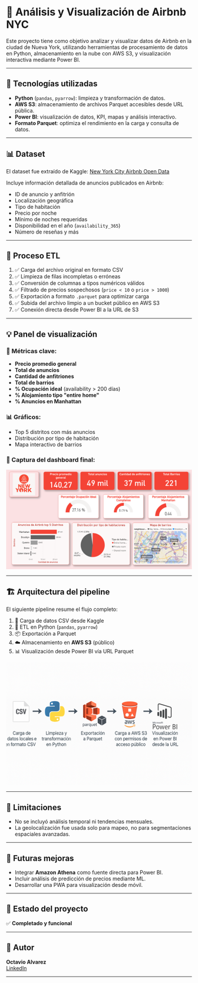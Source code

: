 # 🌆 Análisis y Visualización de Airbnb NYC

Este proyecto tiene como objetivo analizar y visualizar datos de Airbnb en la ciudad de Nueva York, utilizando herramientas de procesamiento de datos en Python, almacenamiento en la nube con AWS S3, y visualización interactiva mediante Power BI.

---

## 🚀 Tecnologías utilizadas

- **Python** (`pandas`, `pyarrow`): limpieza y transformación de datos.
- **AWS S3**: almacenamiento de archivos Parquet accesibles desde URL pública.
- **Power BI**: visualización de datos, KPI, mapas y análisis interactivo.
- **Formato Parquet**: optimiza el rendimiento en la carga y consulta de datos.

---

## 📊 Dataset

El dataset fue extraído de Kaggle: [New York City Airbnb Open Data](https://www.kaggle.com/datasets/dgomonov/new-york-city-airbnb-open-data)

Incluye información detallada de anuncios publicados en Airbnb:

- ID de anuncio y anfitrión
- Localización geográfica
- Tipo de habitación
- Precio por noche
- Mínimo de noches requeridas
- Disponibilidad en el año (`availability_365`)
- Número de reseñas y más

---

## 📁 Proceso ETL

1. ✅ Carga del archivo original en formato CSV
2. ✅ Limpieza de filas incompletas o erróneas
3. ✅ Conversión de columnas a tipos numéricos válidos
4. ✅ Filtrado de precios sospechosos (`price < 10` o `price > 1000`)
5. ✅ Exportación a formato `.parquet` para optimizar carga
6. ✅ Subida del archivo limpio a un bucket público en AWS S3
7. ✅ Conexión directa desde Power BI a la URL de S3

---

## 💡 Panel de visualización

### 🧮 Métricas clave:

- **Precio promedio general**
- **Total de anuncios**
- **Cantidad de anfitriones**
- **Total de barrios**
- **% Ocupación ideal** (availability > 200 días)
- **% Alojamiento tipo "entire home"**
- **% Anuncios en Manhattan**

### 📊 Gráficos:

- Top 5 distritos con más anuncios
- Distribución por tipo de habitación
- Mapa interactivo de barrios

### 📸 Captura del dashboard final:

<img src="Imagenes/dashboard1.png" alt="Dashboard Airbnb NYC" width="800">




---

## 🏗️ Arquitectura del pipeline

El siguiente pipeline resume el flujo completo:

1. 🧾 Carga de datos CSV desde Kaggle
2. 🧹 ETL en Python (`pandas`, `pyarrow`)
3. 📦 Exportación a Parquet
4. ☁️ Almacenamiento en **AWS S3** (público)
5. 📊 Visualización desde Power BI vía URL Parquet

<img src="Imagenes/pipeline1.png" alt="Pipeline" width="800">

---

## 🚫 Limitaciones

- No se incluyó análisis temporal ni tendencias mensuales.
- La geolocalización fue usada solo para mapeo, no para segmentaciones espaciales avanzadas.

---

## 🎯 Futuras mejoras

- Integrar **Amazon Athena** como fuente directa para Power BI.
- Incluir análisis de predicción de precios mediante ML.
- Desarrollar una PWA para visualización desde móvil.

---

## 📅 Estado del proyecto

✅ **Completado y funcional**

---

## 👤 Autor

**Octavio Alvarez**  
[LinkedIn](https://www.linkedin.com/in/octavioalvarez)

---



